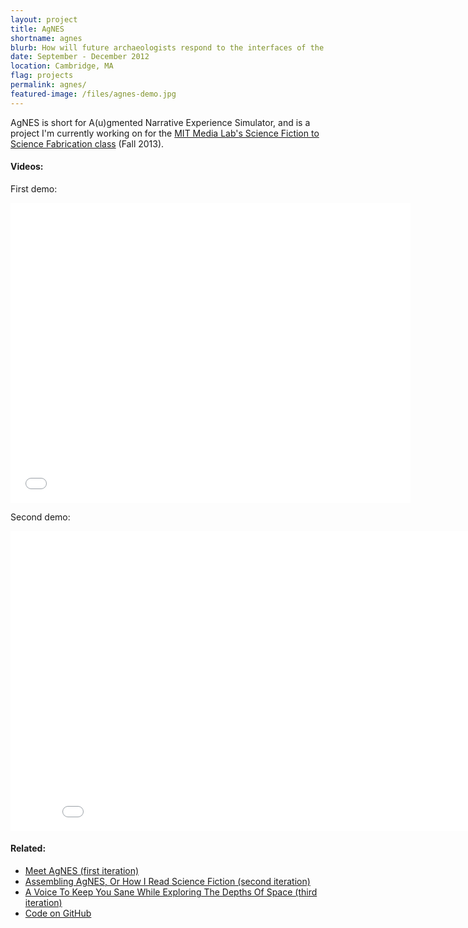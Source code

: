 ```yaml
---
layout: project
title: AgNES
shortname: agnes
blurb: How will future archaeologists respond to the interfaces of the past? A design fiction experiment around deep-space exploration built for the MIT Media Lab's Science Fiction to Science Fabrication class (Fall 2013).
date: September - December 2012
location: Cambridge, MA
flag: projects
permalink: agnes/
featured-image: /files/agnes-demo.jpg
---
```

<div class="container project-content">
<p class="lead">AgNES is short for A(u)gmented Narrative Experience Simulator, and is a project I'm currently working on for the <a href="http://scifi2scifab.media.mit.edu">MIT Media Lab's Science Fiction to Science Fabrication class</a> (Fall 2013).</p>
<h4>Videos:</h4>
<p>First demo:</p>
<iframe width="640" height="480" src="//www.youtube.com/embed/8GwiLAl4gMk" frameborder="0" allowfullscreen></iframe>
<p>Second demo:</p>
<iframe width="853" height="480" src="//www.youtube.com/embed/nfo5fB39nLU" frameborder="0" allowfullscreen></iframe>

<h4>Related:</h4>
<ul>
	<li><a href="/2013/10/07/meet-agnes.html">Meet AgNES (first iteration)</a></li>
	<li><a href="/2013/10/30/assembling-agnes-how-i-read-science-fiction.html">Assembling AgNES, Or How I Read Science Fiction (second iteration)</a></li>
	<li><a href="/a-voice-to-keep-you-sane-while-exploring-the-depths-of-space.html">A Voice To Keep You Sane While Exploring The Depths Of Space (third iteration)</a></li>
	<li><a href="https://github.com/piscosour/agnes">Code on GitHub</a></li>
</ul>
</div>